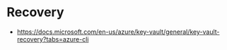 
# Recovery

* https://docs.microsoft.com/en-us/azure/key-vault/general/key-vault-recovery?tabs=azure-cli